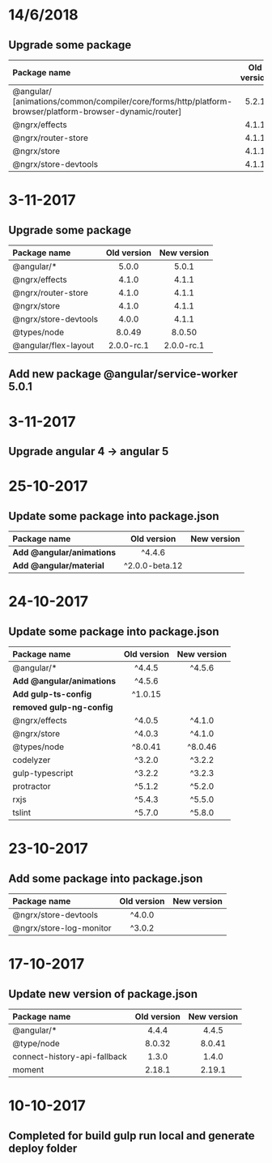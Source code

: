 # 14/6/2018

## Upgrade some package

| Package name | Old version | New version |
| :--- | :---: | :---: |
| @angular/ [animations/common/compiler/core/forms/http/platform-browser/platform-browser-dynamic/router]   | 5.2.1 | 6.0.5 |
| @ngrx/effects | 4.1.1 | 6.0.1 |
| @ngrx/router-store | 4.1.1 | 6.0.1 |
| @ngrx/store | 4.1.1 | 6.0.1 |
| @ngrx/store-devtools | 4.1.1 | 6.0.1 |


# 3-11-2017

## Upgrade some package

| Package name | Old version | New version |
| :--- | :---: | :---: |
| @angular/*   | 5.0.0 | 5.0.1 |
| @ngrx/effects  | 4.1.0 | 4.1.1 |
| @ngrx/router-store | 4.1.0 | 4.1.1|                                              
| @ngrx/store | 4.1.0 | 4.1.1 |                
| @ngrx/store-devtools | 4.0.0 |4.1.1 |                  
| @types/node | 8.0.49 | 8.0.50 |               
| @angular/flex-layout | 2.0.0-rc.1 |2.0.0-rc.1 |

## Add new package @angular/service-worker 5.0.1

# 3-11-2017

## Upgrade angular 4 -> angular 5

# 25-10-2017

## Update some package into package.json

| Package name | Old version | New version |
| :--- | :---: | :---: |
| **Add @angular/animations** | ^4.4.6 | |
| **Add @angular/material** | ^2.0.0-beta.12 | |

# 24-10-2017

## Update some package into package.json

| Package name | Old version | New version |
| :--- | :---: | :---: |
| @angular/* | ^4.4.5 | ^4.5.6 |
| **Add @angular/animations** | ^4.5.6 | |
| **Add gulp-ts-config** | ^1.0.15 | |
| **removed gulp-ng-config** | | |
| @ngrx/effects | ^4.0.5 | ^4.1.0 |
| @ngrx/store | ^4.0.3 | ^4.1.0 |
| @types/node | ^8.0.41 | ^8.0.46 |
| codelyzer | ^3.2.0 | ^3.2.2 |
| gulp-typescript | ^3.2.2 | ^3.2.3 |
| protractor | ^5.1.2 | ^5.2.0 |
| rxjs | ^5.4.3 | ^5.5.0 |
| tslint | ^5.7.0 | ^5.8.0 |

# 23-10-2017

## Add some package into package.json

| Package name | Old version | New version |
| :--- | :---: | :---: |
| @ngrx/store-devtools | ^4.0.0 | |
| @ngrx/store-log-monitor | ^3.0.2 | |

# 17-10-2017

## Update new version of package.json

| Package name | Old version | New version |
| :--- | :---: | :---: |
| @angular/* | 4.4.4 | 4.4.5 |
| @type/node | 8.0.32 | 8.0.41 |
| connect-history-api-fallback | 1.3.0 | 1.4.0 |
| moment | 2.18.1 | 2.19.1 |

# 10-10-2017

## Completed for build gulp run local and generate deploy folder

